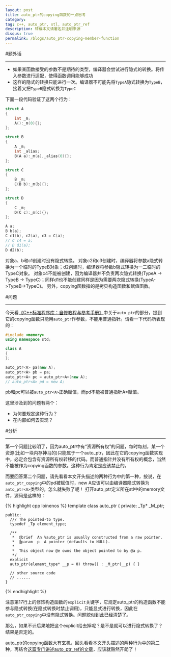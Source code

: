 ```yaml
---
layout: post
title: auto_ptr的copying函数的一点思考
category:
tag: c++, auto_ptr, stl, auto_ptr_ref
description: 转载本文请署名并注明来源
disqus: true
permalink: /blogs/auto_ptr-copying-member-function
---
```


#题外话

---

- 如果某函数接受的参数不是期待的类型，编译器会尝试进行隐式的转换。将传入参数进行适配，使得函数调用能够成功
- 这样的隐式的转换只能进行一次。编译器不可能先将`TypeA`隐式转换为`TypeB`，接着又把`TypeB`隐式转换为`TypeC`

下面一段代码验证了这两个行为：

```cpp
struct A
{
    int _m;
    A():_m(0){};
};

struct B
{
    A _m;
    int _alias;
    B(A a):_m(a),_alias(0){};
};

struct C
{
    B _m;
    C(B b):_m(b){};
};

struct D
{
    C _m;
	D(C c):_m(c){};
};

A a;
B b(a);
C c1(b), c2(a), c3 = C(a);
// C c4 = a;
// D d1(a);
D d2(b);
```

对象a、b和c1创建时没有隐式转换。
对象c2和c3创建时，编译器将参数a隐式转换为一个临时的TypeB对象；d2创建时，编译器将参数b隐式转换为一二临时的TypeC对象。
对象c4不能被创建，因为编译器并不负责两次隐式转换(TypeA -> TypeB -> TypeC)；同样d1也不能创建同样是因为需要两次隐式转换(TypeA->TypeB->TypeC)。
另外，copying函数指的是拷贝构造函数和赋值函数。

#问题

---

今天看[《C++标准程序库：自修教程与参考手册》](http://www.amazon.cn/mn/detailApp/ref=asc_df_B0011BDOM8473060/?asin=B0011BDOM8&tag=douban-23&creative=2384&creativeASIN=B0011BDOM8&linkCode=asn)中关于`auto_ptr`的部分，提到它的copying函数只能用`auto_ptr`作参数，不能用普通指针。请看一下代码所表现的：

```cpp
#include <memory>
using namespace std;

class A
{
};

auto_ptr<A> pa(new A);
auto_ptr<A> pb = pa;
auto_ptr<A> pc = auto_ptr<A>(new A);
// auto_ptr<A> pd = new A;
```

pb和pc可以被`auto_ptr<A>`正确赋值，而pd不能被普通指针A*赋值。

这里涉及到的问题有两个：

- 为何要规定这种行为？
- 在内部如何去实现？

#分析

---

第一个问题比较明了，因为auto_ptr中有“资源所有权”的问题，每时每刻，某一个资源(比如一块内存神马的)只能属于一个auto_ptr，因此在它的copying函数实现中，必定会包含有资源所有权转移的代码。而普通指针并没有所有权的概念，当然不能被作为copying函数的参数。这种行为肯定是应该禁止的。

而要回答第二个问题，请先看看本文开头描述的两种行为中的第一种，按说，在`auto_ptr_copying`中的pd被赋值时，new A应该可以由编译器隐式转换为`anto_ptr<A>`类型的，怎么就失败了呢！ 打开auto_ptr定义所在stl中的memory文件，源码是这样的：

{% highlight cpp loinenos %}
template<typename _Tp>
    class auto_ptr
    {
    private:
      _Tp* _M_ptr;

    public:
      /// The pointed-to type.
      typedef _Tp element_type;

      /**
       *  @brief  An %auto_ptr is usually constructed from a raw pointer.
       *  @param  p  A pointer (defaults to NULL).
       *
       *  This object now @e owns the object pointed to by @a p.
       */
      explicit
      auto_ptr(element_type* __p = 0) throw() : _M_ptr(__p) { }

      // other source code
      // ......
    }
{% endhighlight %}

注意第17行上的修饰构造函数的`explicit`关键字，它规定auto_ptr的构造函数不能参与隐式转换(在隐式转换时禁止调用)，只能显式进行转换，因此在`auto_ptr_copying`中没有隐式转换。问题貌似到此已经清楚了。

那么，如果不计后果地把这个explicit给去掉呢？是不是就可以进行隐式转换了？结果是否定的。

auto_ptr的copying函数大有玄机，回头看看本文开头描述的两种行为中的第二种，再结合[这篇专门讲述auto_ptr_ref的文章](http://www.iteye.com/topic/746062)，应该就豁然开朗了！
